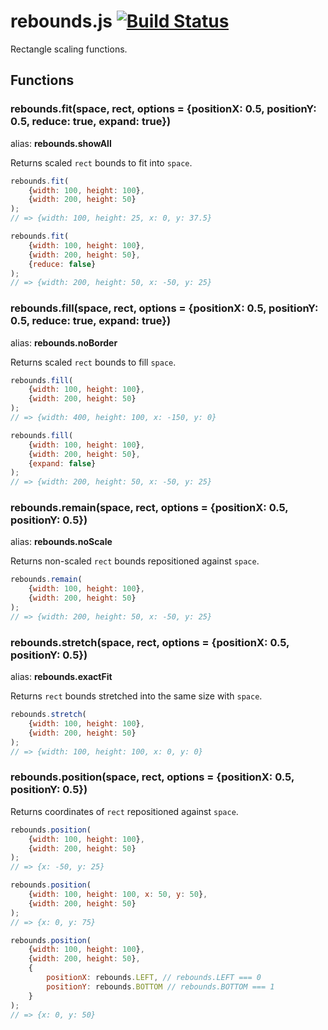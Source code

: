 # rebounds.js [![Build Status](https://travis-ci.org/hanamura/rebounds.js.svg?branch=master)](https://travis-ci.org/hanamura/rebounds.js)

Rectangle scaling functions.

## Functions

### rebounds.fit(space, rect, options = {positionX: 0.5, positionY: 0.5, reduce: true, expand: true})

alias: **rebounds.showAll**

Returns scaled `rect` bounds to fit into `space`.

```javascript
rebounds.fit(
	{width: 100, height: 100},
	{width: 200, height: 50}
);
// => {width: 100, height: 25, x: 0, y: 37.5}

rebounds.fit(
	{width: 100, height: 100},
	{width: 200, height: 50},
	{reduce: false}
);
// => {width: 200, height: 50, x: -50, y: 25}
```

### rebounds.fill(space, rect, options = {positionX: 0.5, positionY: 0.5, reduce: true, expand: true})

alias: **rebounds.noBorder**

Returns scaled `rect` bounds to fill `space`.

```javascript
rebounds.fill(
	{width: 100, height: 100},
	{width: 200, height: 50}
);
// => {width: 400, height: 100, x: -150, y: 0}

rebounds.fill(
	{width: 100, height: 100},
	{width: 200, height: 50},
	{expand: false}
);
// => {width: 200, height: 50, x: -50, y: 25}
```

### rebounds.remain(space, rect, options = {positionX: 0.5, positionY: 0.5})

alias: **rebounds.noScale**

Returns non-scaled `rect` bounds repositioned against `space`.

```javascript
rebounds.remain(
	{width: 100, height: 100},
	{width: 200, height: 50}
);
// => {width: 200, height: 50, x: -50, y: 25}
```

### rebounds.stretch(space, rect, options = {positionX: 0.5, positionY: 0.5})

alias: **rebounds.exactFit**

Returns `rect` bounds stretched into the same size with `space`.

```javascript
rebounds.stretch(
	{width: 100, height: 100},
	{width: 200, height: 50}
);
// => {width: 100, height: 100, x: 0, y: 0}
```

### rebounds.position(space, rect, options = {positionX: 0.5, positionY: 0.5})

Returns coordinates of `rect` repositioned against `space`.

```javascript
rebounds.position(
	{width: 100, height: 100},
	{width: 200, height: 50}
);
// => {x: -50, y: 25}

rebounds.position(
	{width: 100, height: 100, x: 50, y: 50},
	{width: 200, height: 50}
);
// => {x: 0, y: 75}

rebounds.position(
	{width: 100, height: 100},
	{width: 200, height: 50},
	{
		positionX: rebounds.LEFT, // rebounds.LEFT === 0
		positionY: rebounds.BOTTOM // rebounds.BOTTOM === 1
	}
);
// => {x: 0, y: 50}
```
